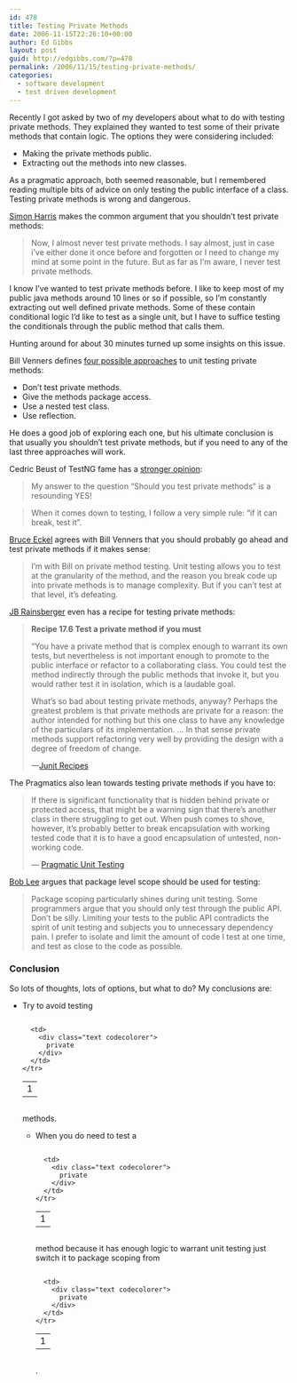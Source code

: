 ```yaml
---
id: 478
title: Testing Private Methods
date: 2006-11-15T22:26:10+00:00
author: Ed Gibbs
layout: post
guid: http://edgibbs.com/?p=478
permalink: /2006/11/15/testing-private-methods/
categories:
  - software development
  - test driven development
---
```

Recently I got asked by two of my developers about what to do with testing private methods. They explained they wanted to test some of their private methods that contain logic. The options they were considering included:

  * Making the private methods public.
  * Extracting out the methods into new classes.

As a pragmatic approach, both seemed reasonable, but I remembered reading multiple bits of advice on only testing the public interface of a class. Testing private methods is wrong and dangerous.

[Simon Harris](http://www.redhillconsulting.com.au/blogs/simon/archives/000119.html) makes the common argument that you shouldn&#8217;t test private methods:

> Now, I almost never test private methods. I say almost, just in case i&#8217;ve either done it once before and forgotten or I need to change my mind at some point in the future. But as far as I&#8217;m aware, I never test private methods.

I know I&#8217;ve wanted to test private methods before. I like to keep most of my public java methods around 10 lines or so if possible, so I&#8217;m constantly extracting out well defined private methods. Some of these contain conditional logic I&#8217;d like to test as a single unit, but I have to suffice testing the conditionals through the public method that calls them. 

Hunting around for about 30 minutes turned up some insights on this issue.

Bill Venners defines [four possible approaches](http://www.artima.com/suiterunner/private.html) to unit testing private methods:

  * Don&#8217;t test private methods.
  * Give the methods package access.
  * Use a nested test class.
  * Use reflection.

He does a good job of exploring each one, but his ultimate conclusion is that usually you shouldn&#8217;t test private methods, but if you need to any of the last three approaches will work.

Cedric Beust of TestNG fame has a [stronger opinion](http://beust.com/weblog/archives/000303.html):

> My answer to the question &#8220;Should you test private methods&#8221; is a resounding YES!
  
> When it comes down to testing, I follow a very simple rule: &#8220;if it can break, test it&#8221;.

[Bruce Eckel](http://onthethought.blogspot.com/2004/11/testing-private-methods.html) agrees with Bill Venners that you should probably go ahead and test private methods if it makes sense:

> I&#8217;m with Bill on private method testing. Unit testing allows you to test at the granularity of the method, and the reason you break code up into private methods is to manage complexity. But if you can&#8217;t test at that level, it&#8217;s defeating.

[JB Rainsberger](http://jbrains.info) even has a recipe for testing private methods:

> **Recipe 17.6 Test a private method if you must**
> 
> &ldquo;You have a private method that is complex enough to warrant its own tests, but nevertheless is not important enough to promote to the public interface or refactor to a collaborating class. You could test the method indirectly through the public methods that invoke it, but you would rather test it in isolation, which is a laudable goal.
> 
> What&rsquo;s so bad about testing private methods, anyway? Perhaps the greatest problem is that private methods are private for a reason: the author intended for nothing but this one class to have any knowledge of the particulars of its implementation. &#8230; In that sense private methods support refactoring very well by providing the design with a degree of freedom of change.
> 
> &#8212;[Junit Recipes](http://www.diasparsoftware.com/template.php?content=publications#junit-recipes) 

The Pragmatics also lean towards testing private methods if you have to:

> If there is significant functionality that is hidden behind private or protected access, that might be a warning sign that there&rsquo;s another class in there struggling to get out. When push comes to shove, however, it&rsquo;s probably better to break encapsulation with working tested code that it is to have a good encapsulation of untested, non-working code.
> 
> &#8212; [Pragmatic Unit Testing](http://www.pragmaticprogrammer.com/starter_kit/utj/index.html)

[Bob Lee](http://weblogs.java.net/blog/crazybob/archive/2005/07/package_scoping.html) argues that package level scope should be used for testing:

> Package scoping particularly shines during unit testing. Some programmers argue that you should only test through the public API. Don&#8217;t be silly. Limiting your tests to the public API contradicts the spirit of unit testing and subjects you to unnecessary dependency pain. I prefer to isolate and limit the amount of code I test at one time, and test as close to the code as possible.

### Conclusion

So lots of thoughts, lots of options, but what to do? My conclusions are:

  * Try to avoid testing <div class="codecolorer-container text vibrant overflow-off" style="overflow:auto;white-space:nowrap;">
      <table cellspacing="0" cellpadding="0">
        <tr>
          <td class="line-numbers">
            <div>
              1<br />
            </div>
          </td>
          
          <td>
            <div class="text codecolorer">
              private
            </div>
          </td>
        </tr>
      </table>
    </div>
    
    methods.</li> 
    
      * When you do need to test a <div class="codecolorer-container text vibrant overflow-off" style="overflow:auto;white-space:nowrap;">
          <table cellspacing="0" cellpadding="0">
            <tr>
              <td class="line-numbers">
                <div>
                  1<br />
                </div>
              </td>
              
              <td>
                <div class="text codecolorer">
                  private
                </div>
              </td>
            </tr>
          </table>
        </div>
        
        method because it has enough logic to warrant unit testing just switch it to package scoping from
        
        <div class="codecolorer-container text vibrant overflow-off" style="overflow:auto;white-space:nowrap;">
          <table cellspacing="0" cellpadding="0">
            <tr>
              <td class="line-numbers">
                <div>
                  1<br />
                </div>
              </td>
              
              <td>
                <div class="text codecolorer">
                  private
                </div>
              </td>
            </tr>
          </table>
        </div>
        
        .</li> </ul>